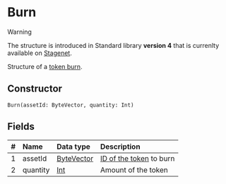 # Burn

> [!WARNING]
> The structure is introduced in Standard library **version 4** that is currenlty available on [Stagenet](/en/blockchain/blockchain-network/stage-network.md).

Structure of a [token burn](/en/blockchain/transaction-type/burn-transaction.md).

## Constructor

```ride
Burn(assetId: ByteVector, quantity: Int)
```

## Fields

| # | Name | Data type | Description |
| :--- | :--- | :--- | :--- |
| 1 | assetId | [ByteVector](/en/ride/data-types/byte-vector.md) | [ID of the token](/en/blockchain/token/token-id.md) to burn |
| 2 | quantity | [Int](/en/ride/data-types/int.md) | Amount of the token |